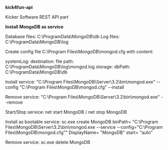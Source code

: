 **kick4fun-api**

Kicker Software REST API part

**Install MongoDB as service**

Database files: C:\ProgramData\MongoDB\db
Log files:      C:\ProgramData\MongoDB\log

Create config file C:\Program Files\MongoDB\mongod.cfg
with content:

systemLog:
    destination: file
    path: C:\ProgramData\MongoDB\log\mongod.log
storage:
    dbPath: C:\ProgramData\MongoDB\db

Install service:
"C:\Program Files\MongoDB\Server\3.2\bin\mongod.exe" --config "C:\Program Files\MongoDB\mongod.cfg" --install

Remove service:
"C:\Program Files\MongoDB\Server\3.2\bin\mongod.exe" --remove

Start/Stop service:
net start MongoDB / net stop MongoDB

Install as bootable service:
sc.exe create MongoDB binPath= "C:\Program Files\MongoDB\Server\3.2\bin\mongod.exe --service --config=\"C:\Program Files\MongoDB\mongod.cfg\"" DisplayName= "MongoDB" start= "auto"

Remove service:
sc.exe delete MongoDB

